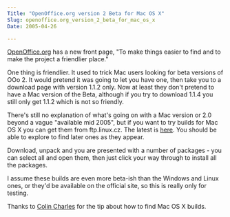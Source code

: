 ```yaml
---
Title: "OpenOffice.org version 2 Beta for Mac OS X"
Slug: openoffice.org_version_2_beta_for_mac_os_x
Date: 2005-04-26

---
```

[OpenOffice.org](http://openoffice.org/) has a new front page, "To make
things easier to find and to make the project a friendlier place."

One thing is friendlier. It used to trick Mac users looking for beta
versions of OOo 2. It would pretend it was going to let you have one,
then take you to a download page with version 1.1.2 only. Now at least
they don't pretend to have a Mac version of the Beta, although if you
try to download 1.1.4 you still only get 1.1.2 which is not so friendly.

There's still no explanation of what's going on with a Mac version or
2.0 beyond a vague "available mid 2005", but if you want to try builds
for Mac OS X you can get them from ftp.linux.cz. The latest is
[here](ftp://ftp.linux.cz/pub/localization/OpenOffice.org/devel/680/SRC680_m95/Build-1/).
You should be able to explore to find later ones as they appear.

Download, unpack and you are presented with a number of packages - you
can select all and open them, then just click your way through to
install all the packages.

I assume these builds are even more beta-ish than the Windows and Linux
ones, or they'd be available on the official site, so this is really
only for testing.

Thanks to [Colin
Charles](http://www.bytebot.net/blog/archives/2005/04/18/lca-day-1) for
the tip about how to find Mac OS X builds.
